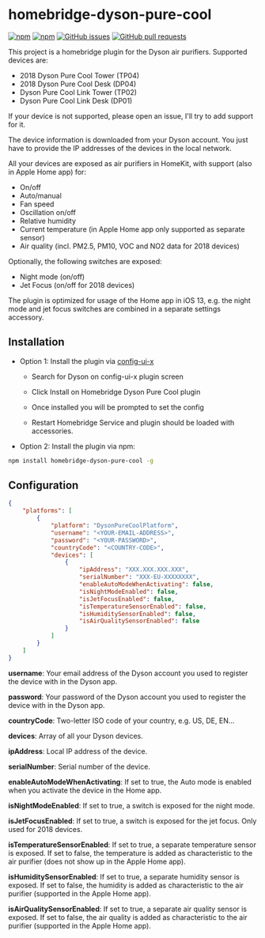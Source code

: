 # homebridge-dyson-pure-cool
[![npm](https://img.shields.io/npm/v/homebridge-dyson-pure-cool.svg)](https://www.npmjs.com/package/homebridge-dyson-pure-cool)
[![npm](https://img.shields.io/npm/dt/homebridge-dyson-pure-cool.svg)](https://www.npmjs.com/package/homebridge-dyson-pure-cool)
[![GitHub issues](https://img.shields.io/github/issues/lukasroegner/homebridge-dyson-pure-cool.svg)](https://github.com/lukasroegner/homebridge-dyson-pure-cool/issues)
[![GitHub pull requests](https://img.shields.io/github/issues-pr/lukasroegner/homebridge-dyson-pure-cool.svg)](https://github.com/lukasroegner/homebridge-dyson-pure-cool/pulls)

This project is a homebridge plugin for the Dyson air purifiers. Supported devices are:

- 2018 Dyson Pure Cool Tower (TP04)
- 2018 Dyson Pure Cool Desk (DP04)
- Dyson Pure Cool Link Tower (TP02)
- Dyson Pure Cool Link Desk (DP01)

If your device is not supported, please open an issue, I'll try to add support for it.

The device information is downloaded from your Dyson account. You just have to provide the IP addresses of the devices in the local network.

All your devices are exposed as air purifiers in HomeKit, with support (also in Apple Home app) for:
- On/off
- Auto/manual
- Fan speed
- Oscillation on/off
- Relative humidity
- Current temperature (in Apple Home app only supported as separate sensor)
- Air quality (incl. PM2.5, PM10, VOC and NO2 data for 2018 devices)

Optionally, the following switches are exposed:
- Night mode (on/off)
- Jet Focus (on/off for 2018 devices)

The plugin is optimized for usage of the Home app in iOS 13, e.g. the night mode and jet focus switches are combined in a separate settings accessory.

## Installation

* Option 1: Install the plugin via [config-ui-x](https://github.com/oznu/homebridge-config-ui-x)
   
   * Search for Dyson on config-ui-x plugin screen
   
   * Click Install on Homebridge Dyson Pure Cool plugin
   
   * Once installed you will be prompted to set the config
   
   * Restart Homebridge Service and plugin should be loaded with accessories.

* Option 2: Install the plugin via npm:

```bash
npm install homebridge-dyson-pure-cool -g
```

## Configuration

```json
{
    "platforms": [
        {
            "platform": "DysonPureCoolPlatform",
            "username": "<YOUR-EMAIL-ADDRESS>",
            "password": "<YOUR-PASSWORD>",
            "countryCode": "<COUNTRY-CODE>",
            "devices": [
                {
                    "ipAddress": "XXX.XXX.XXX.XXX",
                    "serialNumber": "XXX-EU-XXXXXXXX",
                    "enableAutoModeWhenActivating": false,
                    "isNightModeEnabled": false,
                    "isJetFocusEnabled": false,
                    "isTemperatureSensorEnabled": false,
                    "isHumiditySensorEnabled": false,
                    "isAirQualitySensorEnabled": false
                }
            ]
        }
    ]
}
```

**username**: Your email address of the Dyson account you used to register the device with in the Dyson app.

**password**: Your password of the Dyson account you used to register the device with in the Dyson app.

**countryCode**: Two-letter ISO code of your country, e.g. US, DE, EN...

**devices**: Array of all your Dyson devices.

**ipAddress**: Local IP address of the device.

**serialNumber**: Serial number of the device.

**enableAutoModeWhenActivating**: If set to true, the Auto mode is enabled when you activate the device in the Home app.

**isNightModeEnabled**: If set to true, a switch is exposed for the night mode.

**isJetFocusEnabled**: If set to true, a switch is exposed for the jet focus. Only used for 2018 devices.

**isTemperatureSensorEnabled**: If set to true, a separate temperature sensor is exposed. If set to false, the temperature is added as characteristic to the air purifier (does not show up in the Apple Home app).

**isHumiditySensorEnabled**: If set to true, a separate humidity sensor is exposed. If set to false, the humidity is added as characteristic to the air purifier (supported in the Apple Home app).

**isAirQualitySensorEnabled**: If set to true, a separate air quality sensor is exposed. If set to false, the air quality is added as characteristic to the air purifier (supported in the Apple Home app).
